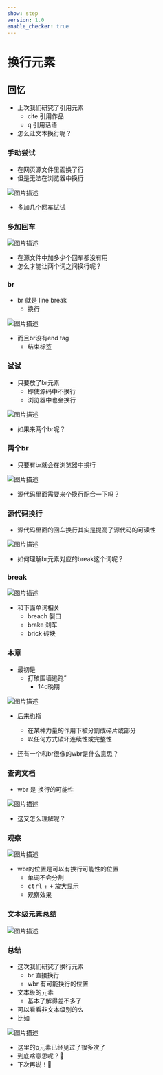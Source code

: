 ```yaml
---
show: step
version: 1.0
enable_checker: true
---
```


#  换行元素

## 回忆

- 上次我们研究了引用元素
	- cite 引用作品
	- q 引用话语
- 怎么让文本换行呢？

### 手动尝试

- 在网页源文件里面换了行
- 但是无法在浏览器中换行

![图片描述](https://doc.shiyanlou.com/courses/uid1190679-20221204-1670158977212)

- 多加几个回车试试

### 多加回车

![图片描述](https://doc.shiyanlou.com/courses/uid1190679-20221204-1670159049653)

- 在源文件中加多少个回车都没有用
- 怎么才能让两个词之间换行呢？

### br

- br 就是 line break
	- 换行

![图片描述](https://doc.shiyanlou.com/courses/uid1190679-20221204-1670159175839)


- 而且br没有end tag
	- 结束标签

### 试试

- 只要放了br元素
	- 即使源码中不换行
	- 浏览器中也会换行

![图片描述](https://doc.shiyanlou.com/courses/uid1190679-20221204-1670159289786)

- 如果来两个br呢？

### 两个br

- 只要有br就会在浏览器中换行

![图片描述](https://doc.shiyanlou.com/courses/uid1190679-20221204-1670159436061)

- 源代码里面需要来个换行配合一下吗？

### 源代码换行

- 源代码里面的回车换行其实是提高了源代码的可读性

![图片描述](https://doc.shiyanlou.com/courses/uid1190679-20221204-1670160673717)

- 如何理解br元素对应的break这个词呢？

### break

![图片描述](https://doc.shiyanlou.com/courses/uid1190679-20221207-1670416351096)

- 和下面单词相关
	- breach   裂口
	- brake  刹车 
	- brick  砖块 

### 本意

- 最初是
	- 打破围墙逃跑”
		- 14c晚期

![图片描述](https://doc.shiyanlou.com/courses/uid1190679-20221207-1670416363569)

- 后来也指
	- 在某种力量的作用下被分割成碎片或部分
	- 以任何方式破坏连续性或完整性

- 还有一个和br很像的wbr是什么意思？

### 查询文档

- wbr 是 换行的可能性

![图片描述](https://doc.shiyanlou.com/courses/uid1190679-20221204-1670159880161)

- 这又怎么理解呢？

### 观察

![图片描述](https://doc.shiyanlou.com/courses/uid1190679-20221204-1670160185145)

- wbr的位置是可以有换行可能性的位置
	- 单词不会分割
	- <kbd>ctrl</kbd> + <kbd>+</kbd> 放大显示
	- 观察效果

### 文本级元素总结

![图片描述](https://doc.shiyanlou.com/courses/uid1190679-20221204-1670160343541)

### 总结 

- 这次我们研究了换行元素
	- br 直接换行
	- wbr 有可能换行的位置
- 文本级的元素
	- 基本了解得差不多了
- 可以看看非文本级别的么
- 比如

![图片描述](https://doc.shiyanlou.com/courses/uid1190679-20221204-1670160673717)

- 这里的p元素已经见过了很多次了
- 到底啥意思呢？🤔
- 下次再说！👋
